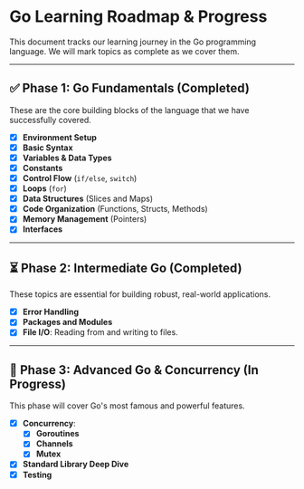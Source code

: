 # Go Learning Roadmap & Progress

This document tracks our learning journey in the Go programming language. We will mark topics as complete as we cover them.

---

## ✅ Phase 1: Go Fundamentals (Completed)

These are the core building blocks of the language that we have successfully covered.

- [x] **Environment Setup**
- [x] **Basic Syntax**
- [x] **Variables & Data Types**
- [x] **Constants**
- [x] **Control Flow** (`if/else`, `switch`)
- [x] **Loops** (`for`)
- [x] **Data Structures** (Slices and Maps)
- [x] **Code Organization** (Functions, Structs, Methods)
- [x] **Memory Management** (Pointers)
- [x] **Interfaces**

---

## ⏳ Phase 2: Intermediate Go (Completed)

These topics are essential for building robust, real-world applications.

- [x] **Error Handling**
- [x] **Packages and Modules**
- [x] **File I/O**: Reading from and writing to files.

---

## 🚀 Phase 3: Advanced Go & Concurrency (In Progress)

This phase will cover Go's most famous and powerful features.

- [x] **Concurrency**:
    - [x] **Goroutines**
    - [x] **Channels**
    - [x] **Mutex**
- [x] **Standard Library Deep Dive**
- [x] **Testing**